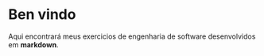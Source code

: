 # Ben vindo
Aqui encontrará meus exercicios de engenharia de software desenvolvidos em **markdown**.
